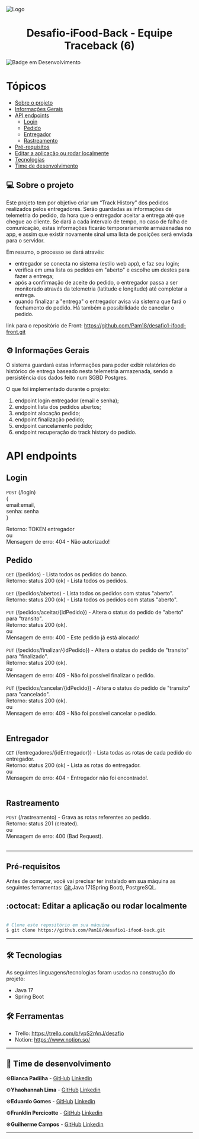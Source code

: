 ![Logo](https://imagensfree.com.br/wp-content/uploads/2021/11/entregador-ifood-png-bicicleta-300x276.png)


<h1 align="center">
     Desafio-iFood-Back - Equipe Traceback (6) 
</h1>

![Badge em Desenvolvimento](http://img.shields.io/static/v1?label=STATUS&message=FINALIZADO&color=GREEN&style=for-the-badge)


Tópicos
=================
<!--ts-->
   * [Sobre o projeto](#-sobre-o-projeto)
   * [Informações Gerais](#-informações-gerais)
   * [API endpoints](#-API-endpoints)
      * [Login](#login)
      * [Pedido](#Pedido)
      * [Entregador](#Entregador)
      * [Rastreamento](#Rastreamento )
   * [Pré-requisitos](#pré-requisitos)
   * [Editar a aplicação ou rodar localmente](#-editar-a-aplicação-ou-rodar-localmente)
   * [Tecnologias](#-tecnologias)
   * [Time de desenvolvimento](#-time-de-desenvolvimento)


## 💻 Sobre o projeto

Este projeto tem por objetivo criar um “Track History” dos pedidos realizados pelos entregadores. Serão guardadas as informações de telemetria do pedido, da hora que o entregador aceitar a entrega até que chegue ao cliente.  Se dará a cada intervalo de tempo, no caso de falha de comunicação, estas informações ficarão temporariamente armazenadas no app, e assim que existir novamente sinal uma lista de posições será enviada para o servidor. 

Em resumo, o processo se dará através:

- entregador se conecta no sistema (estilo web app), e faz seu login;
- verifica em uma lista os pedidos em "aberto" e escolhe um destes para fazer a entrega;
- após a confirmação de aceite do pedido,  o entregador passa a ser monitorado através da telemetria (latitude e longitude) até completar a entrega.
- quando finalizar a "entrega" o entregador avisa via sistema que fará o fechamento do pedido.  Há também a possibilidade de cancelar o pedido.

link para o repositório de Front: https://github.com/Pam18/desafio1-ifood-front.git

## ⚙️ Informações Gerais
O sistema guardará estas informações para poder exibir relatórios do histórico de entrega baseado nesta telemetria armazenada, sendo a persistência dos dados feito num SGBD Postgres.

O que foi implementado durante o projeto:
1) endpoint login entregador (email e senha);
2) endpoint lista dos pedidos abertos;
3) endpoint alocação pedido;
4) endpoint finalização pedido;
5) endpoint cancelamento pedido;
6) endpoint recuperação do track history do pedido.

# API endpoints

## Login
`POST` (/login) <br/>
{<br/>
email:email,<br/>
senha: senha<br/>
} <br/>

Retorno: TOKEN entregador <br/>
ou<br/>
Mensagem de erro: 404 - Não autorizado!<br/>

## Pedido
`GET` (/pedidos) - Lista todos os pedidos do banco.<br/>
Retorno: status 200 (ok) - Lista todos os pedidos.<br/>
<br/>
`GET` (/pedidos/abertos) - Lista todos os pedidos com status "aberto".<br/>
Retorno:  status 200 (ok) - Lista todos os pedidos com status "aberto". <br/>
<br/>
`PUT` (/pedidos/aceitar/{idPedido}) - Altera o status do pedido de "aberto" para "transito".<br/>
Retorno:  status 200 (ok). <br/>
ou<br/>
Mensagem de erro: 400 - Este pedido já está alocado!<br/>
<br/>
`PUT` (/pedidos/finalizar/{idPedido}) - Altera o status do pedido de "transito" para "finalizado".<br/>
Retorno:  status 200 (ok). <br/>
ou<br/>
Mensagem de erro: 409 - Não foi possível finalizar o pedido.<br/>
<br/>
`PUT` (/pedidos/cancelar/{idPedido}) - Altera o status do pedido de "transito" para "cancelado".<br/>
Retorno:  status 200 (ok). <br/>
ou<br/>
Mensagem de erro: 409 - Não foi possível cancelar o pedido.<br/>
<br/>


## Entregador
`GET` (/entregadores/{idEntregador}) - Lista todas as rotas de cada pedido do entregador.<br/>
Retorno: status 200 (ok) - Lista as rotas do entregador.<br/>
ou<br/>
Mensagem de erro: 404 - Entregador não foi encontrado!.<br/>
<br/>

## Rastreamento
`POST` (/rastreamento) - Grava as rotas referentes ao pedido.<br/>
Retorno: status 201 (created).<br/>
ou<br/>
Mensagem de erro: 400 (Bad Request).<br/>
<br/>
___

## Pré-requisitos

Antes de começar, você vai precisar ter instalado em sua máquina as seguintes ferramentas:
[Git](https://git-scm.com),Java 17(Spring Boot), PostgreSQL.


## :octocat:  Editar a aplicação ou rodar localmente

```bash

# Clone este repositório em sua máquina  
$ git clone https://github.com/Pam18/desafio1-ifood-back.git

```
---

## 🛠 Tecnologias

As seguintes linguagens/tecnologias foram usadas na construção do projeto:

* Java 17
* Spring Boot


## 🛠 Ferramentas
* Trello: https://trello.com/b/vpS2rAnJ/desafio
* Notion: https://www.notion.so/
---

## 🦸 Time de desenvolvimento

⚙️**Bianca Padilha** - [GitHub](https://github.com/Padilha27) [Linkedin](https://www.linkedin.com/in/bianca-padilha-070772174/) 

⚙️**Yhaohannah Lima** - [GitHub](https://github.com/Pam18) [Linkedin](https://www.linkedin.com/in/yhaohannah-lima-954690216/)

⚙️**Eduardo Gomes** - [GitHub](https://github.com/Eduardo377) [Linkedin](https://www.linkedin.com/in/eduardogomes377/)

⚙️**Franklin Percicotte** - [GitHub](https://github.com/frankpercicotte) [Linkedin](https://www.linkedin.com/in/franklinpercicotte/)

⚙️**Guilherme Campos** - [GitHub](https://github.com/GuilhermeFelipeCampos) [Linkedin](https://www.linkedin.com/in/guilhermefelipecampos/)

---
